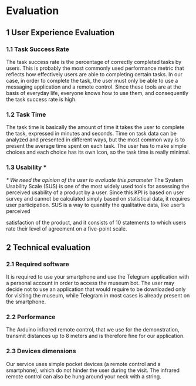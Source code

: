 # Evaluation

## 1 User Experience Evaluation

### 1.1 Task Success Rate ​

The task success rate is the percentage of correctly completed tasks by users. This is
probably the most commonly used performance metric that reflects how effectively
users are able to completing certain tasks. In our case, in order to complete the task,
the user must only be able to use a messaging application and a remote control.
Since these tools are at the basis of everyday life, everyone knows how to use them,
and consequently the task success rate is high.

### 1.2 Task Time ​

The task time is basically the amount of time it takes the user to complete the task,
expressed in minutes and seconds. Time on task data can be analyzed and presented
in different ways, but the most common way is to present the average time spent on
each task. The user has to make simple choices and each choice has its own icon, so
the task time is really minimal.

### 1.3 Usability *

_* We need the opinion of the user to evaluate this parameter_
The System Usability Scale (SUS) is one of the most widely used tools for assessing
the perceived usability of a product by a user. Since this KPI is based on user survey
and cannot be calculated simply based on statistical data, it requires user
participation. SUS is a way to quantify the qualitative data, like user’s perceived


satisfaction of the product, and it consists of 10 statements to which users rate their
level of agreement on a five-point scale.

## 2 Technical evaluation

### 2.1 Required software

It is required to use your smartphone and use the Telegram application with a
personal account in order to access the museum bot.
The user may decide not to use an application that would require to be downloaded
only for visiting the museum, while Telegram in most cases is already present on the
smartphone.

### 2.2 Performance

The Arduino infrared remote control, that we use for the demonstration, transmit
distances up to 8 meters and is therefore fine for our application.

### 2.3 Devices dimensions

Our service uses simple pocket devices (a remote control and a smartphone), which
do not hinder the user during the visit.
The infrared remote control can also be hung around your neck with a string.

